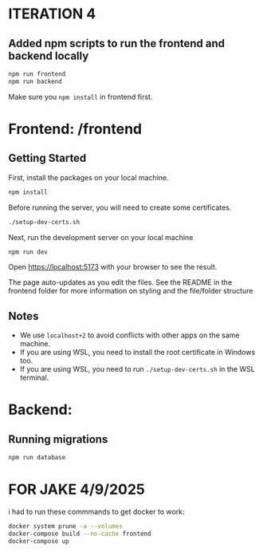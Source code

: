 # ITERATION 4

## Added npm scripts to run the frontend and backend locally

```bash
npm run frontend
npm run backend
```

Make sure you `npm install` in frontend first.


# Frontend: /frontend

## Getting Started

First, install the packages on your local machine.

```bash
npm install
```

Before running the server, you will need to create some certificates.

```bash
./setup-dev-certs.sh
```

Next, run the development server on your local machine

```bash
npm run dev
```

Open [https://localhost:5173](https://localhost:5173) with your browser to see the result.

The page auto-updates as you edit the files. See the README in the frontend folder for more information on styling and the file/folder structure

## Notes

- We use `localhost+2` to avoid conflicts with other apps on the same machine.
- If you are using WSL, you need to install the root certificate in Windows too.
- If you are using WSL, you need to run `./setup-dev-certs.sh` in the WSL terminal.

# Backend:

## Running migrations

```bash
npm run database
```


# FOR JAKE 4/9/2025

i had to run these commmands to get docker to work:

```bash
docker system prune -a --volumes
docker-compose build --no-cache frontend
docker-compose up
```